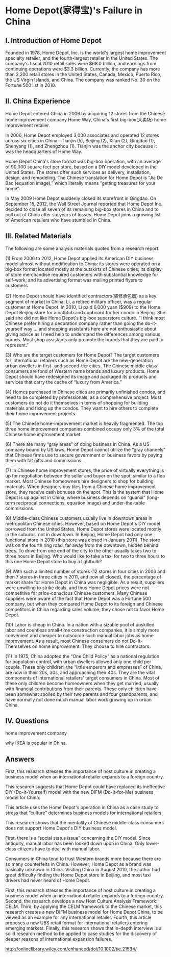 # Home Depot(家得宝)'s Failure in China

## I. Introduction of Home Depot

Founded in 1978, Home Depot, Inc. is the world's largest home improvement specialty retailer, and the fourth-largest retailer in the United States. The company's fiscal 2010 retail sales were $68.0 billion, and earnings from continuing operations were $3.3 billion. Currently, the company has more than 2,200 retail stores in the United States, Canada, Mexico, Puerto Rico, the US Virgin Islands, and China. The company was ranked No. 30 on the Fortune 500 list in 2010.

## II. China Experience

Home Depot entered China in 2006 by acquiring 12 stores from the Chinese home improvement company Home Way, China's first big-box(大卖场) home improvement retailer. 

In 2006, Home Depot employed 3,000 associates and operated 12 stores across six cities in China—Tianjin (5), Beijing (2), Xi'an (2), Qingdao (1), Shenyang (1), and Zhengzhou (1). Tianjin was the anchor city because it was the headquarters of Home Way. 

Home Depot China's store format was big-box operation, with an average of 90,000 square feet per store, based on a DIY model developed in the United States. The stores offer such services as delivery, installation, design, and remodeling. The Chinese translation for Home Depot is “Jia De Bao (equation image),” which literally means “getting treasures for your home”.

In May 2009 Home Depot suddenly closed its storefront in Qingdao. On September 15, 2012, the Wall Street Journal reported that Home Depot Inc. decided to close all seven of its remaining big-box stores in China and to pull out of China after six years of losses. Home Depot joins a growing list of American retailers who have stumbled in China. 

## III. Related Materials

The following are some analysis materials quoted from a research report.

(1) From 2006 to 2012, Home Depot applied its American DIY business model almost without modification to China: its stores were operated on a big-box format located mostly at the outskirts of Chinese cities; its display of store merchandise required customers with substantial knowledge for self-work; and its advertising format was mailing printed flyers to customers. 

(2) Home Depot should have identified contractors(装修承包商) as a key segment of market in China. Li, a retired military officer, was a regular customer at Home Depot. In 2010, Li paid 6,000 yuan ($909) to the Home Depot Beijing store for a bathtub and cupboard for her condo in Beijing. She said she did not like Home Depot's big-box superstore culture. “I think most Chinese prefer hiring a decoration company rather than going the do-it-yourself way … and shopping assistants here are not enthusiastic about giving advice as I need help to understand the differences among various brands. Most shop assistants only promote the brands that they are paid to represent.”

(3) Who are the target customers for Home Depot? The target customers for international retailers such as Home Depot are the new-generation urban dwellers in first- and second-tier cities. The Chinese middle class consumers are fond of Western name brands and luxury products. Home Depot should have redesigned its image and packaged its products and services that carry the cache of “luxury from America.”  

(4) Homes purchased in Chinese cities are primarily unfinished condos, and need to be completed by professionals, as a comprehensive project. Most customers do not do it themselves in terms of shopping for building materials and fixing up the condos. They want to hire others to complete their home improvement projects.

(5) The Chinese home-improvement market is heavily fragmented. The top three home improvement companies combined occupy only 3% of the total Chinese home improvement market. 

(6) There are many “gray areas” of doing business in China. As a US company bound by US laws, Home Depot cannot utilize the “gray channels” that Chinese firms use to secure government or business favors by paying them with fat gifts and commissions. 

(7) In Chinese home improvement stores, the price of virtually everything is up for negotiation between the seller and buyer on the spot, similar to a flea market. Most Chinese homeowners hire designers to shop for building materials. When designers buy tiles from a Chinese home improvement store, they receive cash bonuses on the spot. This is the system that Home Depot is up against in China, where business depends on “guanxi” (long-term reciprocal connections, equation image) and under-the-table commissions.

(8) Middle-class Chinese customers usually live in downtown areas in metropolitan Chinese cities. However, based on Home Depot's DIY model borrowed from the United States, Home Depot stores were located mostly in the suburbs, not in downtown. In Beijing, Home Depot had only one functional store in 2010 (this store was closed in January 2011). The store was on the fourth ring road, far away from the downtown, hidden behind trees. To drive from one end of the city to the other usually takes two to three hours in Beijing. Who would like to take a taxi for two to three hours to this one Home Depot store to buy a lightbulb?

(9) With such a limited number of stores (12 stores in four cities in 2006 and then 7 stores in three cities in 2011, and now all closed), the percentage of market share for Home Depot in China was negligible. As a result, suppliers were unwilling to strike deals, and thus Home Depot prices were not competitive for price-conscious Chinese customers. Many Chinese suppliers were aware of the fact that Home Depot was a Fortune 500 company, but when they compared Home Depot to its foreign and Chinese competitors in China regarding sales volume, they chose not to favor Home Depot.

(10) Labor is cheap in China. In a nation with a sizable pool of unskilled labor and countless small-time construction companies, it is simply more convenient and cheaper to outsource such manual labor jobs as home improvement. As a result, most Chinese consumers do not Do-It-Themselves on home improvement. They choose to hire contractors.

(11) In 1975, China adopted the “One Child Policy” as a national regulation for population control, with urban dwellers allowed only one child per couple. These only children, the “little emperors and empresses” of China, are now in their 20s, 30s, and approaching their 40s. They are the vital components of international retailers' target consumers in China. Most of these only children become homeowners when they get married, usually with financial contributions from their parents. These only children have been somewhat spoiled by their two parents and four grandparents, and have normally not done much manual labor work growing up in urban China.

## IV. Questions

home improvement company

why IKEA is popular in China. 

## Answers

First, this research stresses the importance of host culture in creating a business model when an international retailer expands to a foreign country.

This research suggests that Home Depot could have replaced its ineffective DIY (Do-It-Yourself) model with the new DIFM (Do-It-for-Me) business model for China.

This article uses the Home Depot's operation in China as a case study to stress that “culture” determines business models for international retailers. 

This research shows that the mentality of Chinese middle-class consumers does not support Home Depot's DIY business model.

First, there is a “social status issue” concerning the DIY model. Since antiquity, manual labor has been looked down upon in China. Only lower-class citizens have to deal with manual labor. 

Consumers in China tend to trust Western brands more because there are so many counterfeits in China. However, Home Depot as a brand was basically unknown in China. Visiting China in August 2010, the author had great difficulty finding the Home Depot store in Beijing, and most taxi drivers had never heard of Home Depot.

First, this research stresses the importance of host culture in creating a business model when an international retailer expands to a foreign country. Second, the research develops a new Host Culture Analysis Framework: CELM. Third, by applying the CELM framework to the Chinese market, this research creates a new DIFM business model for Home Depot China, to be viewed as an example for any international retailer. Fourth, this article proposes a new UBS retail format for international retailers entering emerging markets. Finally, this research shows that in-depth interview is a solid research method to be applied to case studies for the discovery of deeper reasons of international expansion failures.

http://onlinelibrary.wiley.com/enhanced/doi/10.1002/tie.21534/

